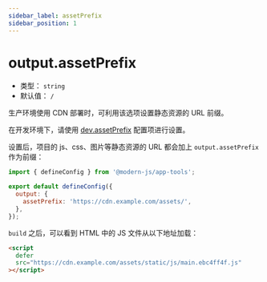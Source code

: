 ```yaml
---
sidebar_label: assetPrefix
sidebar_position: 1
---
```


# output.assetPrefix



- 类型： `string`
- 默认值： `/`

生产环境使用 CDN 部署时，可利用该选项设置静态资源的 URL 前缀。

在开发环境下，请使用 [dev.assetPrefix](/docs/apis/config/dev/asset-prefix) 配置项进行设置。

设置后，项目的 js、css、图片等静态资源的 URL 都会加上 `output.assetPrefix` 作为前缀：

```js title="modern.config.js"
import { defineConfig } from '@modern-js/app-tools';

export default defineConfig({
  output: {
    assetPrefix: 'https://cdn.example.com/assets/',
  },
});
```

`build` 之后，可以看到 HTML 中的 JS 文件从以下地址加载：

```html
<script
  defer
  src="https://cdn.example.com/assets/static/js/main.ebc4ff4f.js"
></script>
```
